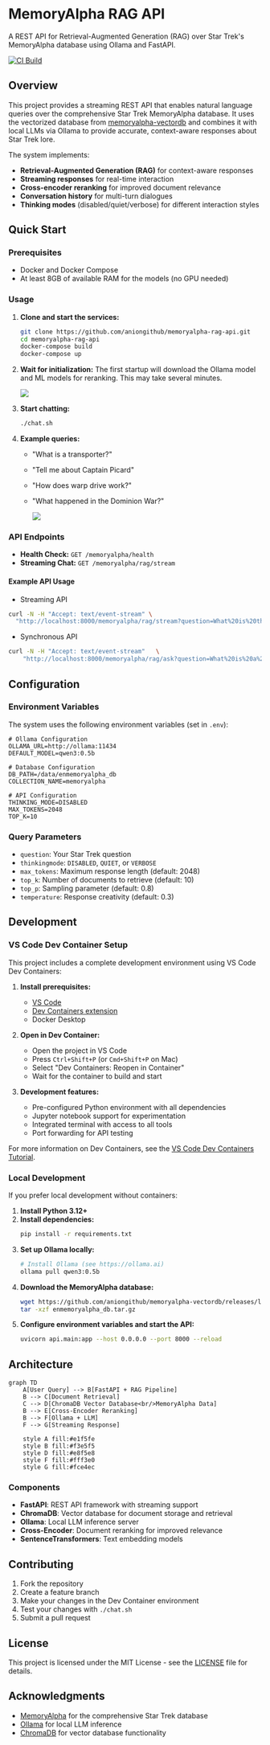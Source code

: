 # MemoryAlpha RAG API

A REST API for Retrieval-Augmented Generation (RAG) over Star Trek's MemoryAlpha database using Ollama and FastAPI.

[![CI Build](https://github.com/aniongithub/memoryalpha-rag-api/actions/workflows/ci-build.yml/badge.svg)](https://github.com/aniongithub/memoryalpha-rag-api/actions/workflows/ci-build.yml)

## Overview

This project provides a streaming REST API that enables natural language queries over the comprehensive Star Trek MemoryAlpha database. It uses the vectorized database from [memoryalpha-vectordb](https://github.com/aniongithub/memoryalpha-vectordb) and combines it with local LLMs via Ollama to provide accurate, context-aware responses about Star Trek lore.

The system implements:

- **Retrieval-Augmented Generation (RAG)** for context-aware responses
- **Streaming responses** for real-time interaction
- **Cross-encoder reranking** for improved document relevance
- **Conversation history** for multi-turn dialogues
- **Thinking modes** (disabled/quiet/verbose) for different interaction styles

## Quick Start

### Prerequisites

- Docker and Docker Compose
- At least 8GB of available RAM for the models (no GPU needed)

### Usage

1. **Clone and start the services:**

   ```bash
   git clone https://github.com/aniongithub/memoryalpha-rag-api.git
   cd memoryalpha-rag-api
   docker-compose build
   docker-compose up
   ```
2. **Wait for initialization:**
   The first startup will download the Ollama model and ML models for reranking. This may take several minutes.

   ![](assets/20250806_231621_image.png)
3. **Start chatting:**

   ```bash
   ./chat.sh
   ```
4. **Example queries:**

   - "What is a transporter?"
   - "Tell me about Captain Picard"
   - "How does warp drive work?"
   - "What happened in the Dominion War?"

     ![](assets/20250806_232014_chat.gif)

### API Endpoints

- **Health Check:** `GET /memoryalpha/health`
- **Streaming Chat:** `GET /memoryalpha/rag/stream`

#### Example API Usage

* Streaming API
```bash
curl -N -H "Accept: text/event-stream" \
  "http://localhost:8000/memoryalpha/rag/stream?question=What%20is%20the%20Enterprise?&thinkingmode=DISABLED&max_tokens=512&top_k=5"
```
* Synchronous API
```bash
curl -N -H "Accept: text/event-stream"   \
    "http://localhost:8000/memoryalpha/rag/ask?question=What%20is%20a%20Transporter?&thinkingmode=VERBOSE&max_tokens=512&top_k=5&top_p=0.8&temperature=0.3"
```

## Configuration

### Environment Variables

The system uses the following environment variables (set in `.env`):

```env
# Ollama Configuration
OLLAMA_URL=http://ollama:11434
DEFAULT_MODEL=qwen3:0.5b

# Database Configuration  
DB_PATH=/data/enmemoryalpha_db
COLLECTION_NAME=memoryalpha

# API Configuration
THINKING_MODE=DISABLED
MAX_TOKENS=2048
TOP_K=10
```

### Query Parameters

- `question`: Your Star Trek question
- `thinkingmode`: `DISABLED`, `QUIET`, or `VERBOSE`
- `max_tokens`: Maximum response length (default: 2048)
- `top_k`: Number of documents to retrieve (default: 10)
- `top_p`: Sampling parameter (default: 0.8)
- `temperature`: Response creativity (default: 0.3)

## Development

### VS Code Dev Container Setup

This project includes a complete development environment using VS Code Dev Containers:

1. **Install prerequisites:**

   - [VS Code](https://code.visualstudio.com/)
   - [Dev Containers extension](https://marketplace.visualstudio.com/items?itemName=ms-vscode-remote.remote-containers)
   - Docker Desktop
2. **Open in Dev Container:**

   - Open the project in VS Code
   - Press `Ctrl+Shift+P` (or `Cmd+Shift+P` on Mac)
   - Select "Dev Containers: Reopen in Container"
   - Wait for the container to build and start
3. **Development features:**

   - Pre-configured Python environment with all dependencies
   - Jupyter notebook support for experimentation
   - Integrated terminal with access to all tools
   - Port forwarding for API testing

For more information on Dev Containers, see the [VS Code Dev Containers Tutorial](https://code.visualstudio.com/docs/devcontainers/tutorial).

### Local Development

If you prefer local development without containers:

1. **Install Python 3.12+**
2. **Install dependencies:**
   ```bash
   pip install -r requirements.txt
   ```
3. **Set up Ollama locally:**
   ```bash
   # Install Ollama (see https://ollama.ai)
   ollama pull qwen3:0.5b
   ```
4. **Download the MemoryAlpha database:**
   ```bash
   wget https://github.com/aniongithub/memoryalpha-vectordb/releases/latest/download/enmemoryalpha_db.tar.gz
   tar -xzf enmemoryalpha_db.tar.gz
   ```
5. **Configure environment variables and start the API:**
   ```bash
   uvicorn api.main:app --host 0.0.0.0 --port 8000 --reload
   ```

## Architecture

```mermaid
graph TD
    A[User Query] --> B[FastAPI + RAG Pipeline]
    B --> C[Document Retrieval]
    C --> D[ChromaDB Vector Database<br/>MemoryAlpha Data]
    B --> E[Cross-Encoder Reranking]
    B --> F[Ollama + LLM]
    F --> G[Streaming Response]
    
    style A fill:#e1f5fe
    style B fill:#f3e5f5
    style D fill:#e8f5e8
    style F fill:#fff3e0
    style G fill:#fce4ec
```

### Components

- **FastAPI**: REST API framework with streaming support
- **ChromaDB**: Vector database for document storage and retrieval
- **Ollama**: Local LLM inference server
- **Cross-Encoder**: Document reranking for improved relevance
- **SentenceTransformers**: Text embedding models

## Contributing

1. Fork the repository
2. Create a feature branch
3. Make your changes in the Dev Container environment
4. Test your changes with `./chat.sh`
5. Submit a pull request

## License

This project is licensed under the MIT License - see the [LICENSE](LICENSE) file for details.

## Acknowledgments

- [MemoryAlpha](https://memory-alpha.fandom.com/) for the comprehensive Star Trek database
- [Ollama](https://ollama.ai/) for local LLM inference
- [ChromaDB](https://www.trychroma.com/) for vector database functionality
